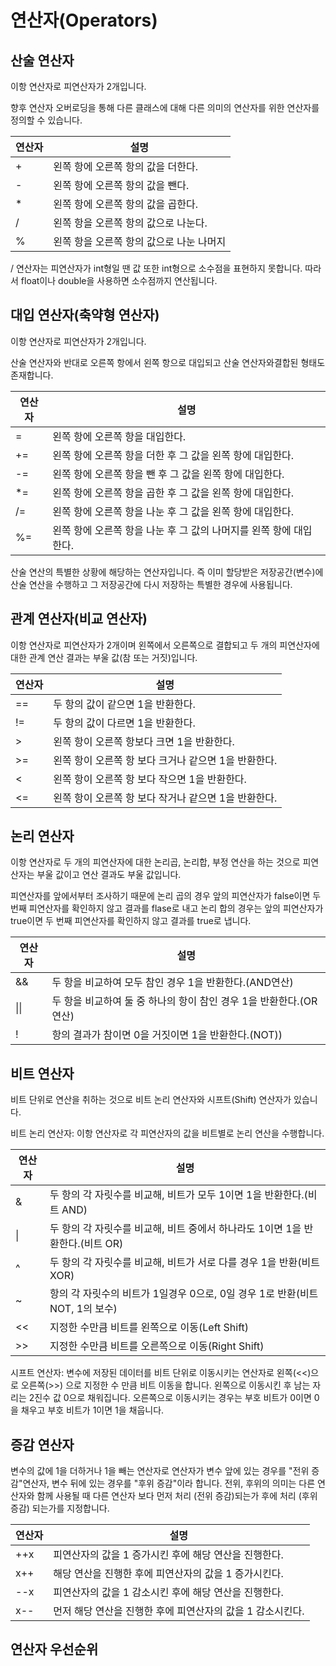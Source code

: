 # 연산자(Operators)

## 산술 연산자

이항 연산자로 피연산자가 2개입니다.

향후 연산자 오버로딩을 통해 다른 클래스에 대해 다른 의미의 연산자를 위한 연산자를 정의할 수 있습니다.

|연산자|설명|
|---|---|
|+|왼쪽 항에 오른쪽 항의 값을 더한다.|
|-|왼쪽 항에 오른쪽 항의 값을 뺀다.|
|*|왼쪽 항에 오른쪽 항의 값을 곱한다.|
|/|왼쪽 항을 오른쪽 항의 값으로 나눈다.|
|%|왼쪽 항을 오른쪽 항의 값으로 나눈 나머지|

/ 연산자는 피연산자가 int형일 땐 값 또한 int형으로 소수점을 표현하지 못합니다. 따라서 float이나 double을 사용하면 소수점까지 연산됩니다.

## 대입 연산자(축약형 연산자)

이항 연산자로 피연산자가 2개입니다.

산술 연산자와 반대로 오른쪽 항에서 왼쪽 항으로 대입되고 산술 연산자와결합된 형태도 존재합니다.

|연산자|설명|
|---|---|
|=|왼쪽 항에 오른쪽 항을 대입한다.|
|+=|왼쪽 항에 오른쪽 항을 더한 후 그 값을 왼쪽 항에 대입한다.|
|-=|왼쪽 항에 오른쪽 항을 뺀 후 그 값을 왼쪽 항에 대입한다.|
|*=|왼쪽 항에 오른쪽 항을 곱한 후 그 값을 왼쪽 항에 대입한다.|
|/=|왼쪽 항에 오른쪽 항을 나눈 후 그 값을 왼쪽 항에 대입한다.|
|%=|왼쪽 항에 오른쪽 항을 나눈 후 그 값의 나머지를 왼쪽 항에 대입한다.|

산술 연산의 특별한 상황에 해당하는 연산자입니다. 즉 이미 할당받은 저장공간(변수)에 산술 연산을 수행하고 그 저장공간에 다시 저장하는 특별한 경우에 사용됩니다.

## 관계 연산자(비교 연산자)

이항 연산자로 피연산자가 2개이며 왼쪽에서 오른쪽으로 결합되고 두 개의 피연산자에 대한 관계 연산 결과는 부울 값(참 또는 거짓)입니다.

|연산자|설명|
|---|---|
|==|두 항의 값이 같으면 1을 반환한다.|
|!=|두 항의 값이 다르면 1을 반환한다.|
|>|왼쪽 항이 오른쪽 항보다 크면 1을 반환한다.|
|>=|왼쪽 항이 오른쪽 항 보다 크거나 같으면 1을 반환한다.|
|<|왼쪽 항이 오른쪽 항 보다 작으면 1을 반환한다.|
|<=|왼쪽 항이 오른쪽 항 보다 작거나 같으면 1을 반환한다.|

## 논리 연산자

이항 연산자로 두 개의 피연산자에 대한 논리곱, 논리합, 부정 연산을 하는 것으로 피연산자는 부울 값이고 연산 결과도 부울 값입니다.

피연산자를 앞에서부터 조사하기 때문에 논리 곱의 경우 앞의 피연산자가 false이면 두 번째 피연산자를 확인하지 않고 결과를 flase로 내고 논리 합의 경우는 앞의 피연산자가 true이면 두 번째 피연산자를 확인하지 않고 결과를 true로 냅니다.

|연산자|설명|
|---|---|
|&&|두 항을 비교하여 모두 참인 경우 1을 반환한다.(AND연산)|
|\|\||두 항을 비교하여 둘 중 하나의 항이 참인 경우 1을 반환한다.(OR연산)|
|!|항의 결과가 참이면 0을 거짓이면 1을 반환한다.(NOT))|

## 비트 연산자

비트 단위로 연산을 취하는 것으로 비트 논리 연산자와 시프트(Shift) 연산자가 있습니다.

비트 논리 연산자: 이항 연산자로 각 피연산자의 값을 비트별로 논리 연산을 수행합니다.

|연산자|설명|
|---|---|
|&|두 항의 각 자릿수를 비교해, 비트가 모두 1이면 1을 반환한다.(비트 AND)|
|\||두 항의 각 자릿수를 비교해, 비트 중에서 하나라도 1이면 1을 반환한다.(비트 OR)|
|^|두 항의 각 자릿수를 비교해, 비트가 서로 다를 경우 1을 반환(비트 XOR)|
|~|항의 각 자릿수의 비트가 1일경우 0으로, 0일 경우 1로 반환(비트 NOT, 1의 보수)|
|<<|지정한 수만큼 비트를 왼쪽으로 이동(Left Shift)|
|>>|지정한 수만큼 비트를 오른쪽으로 이동(Right Shift)|

시프트 연산자: 변수에 저장된 데이터를 비트 단위로 이동시키는 연산자로 왼쪽(<<)으로 오른쪽(>>) 으로 지정한 수 만큼 비트 이동을 합니다. 왼쪽으로 이동시킨 후 남는 자리는 2진수 값 0으로 채워집니다. 오른쪽으로 이동시키는 경우는 부호 비트가 0이면 0을 채우고 부호 비트가 1이면 1을 채웁니다.

## 증감 연산자

변수의 값에 1을 더하거나 1을 빼는 연산자로 연산자가 변수 앞에 있는 경우를 "전위 증감"연산자, 변수 뒤에 있는 경우를 "후위 증감"이라 합니다. 전위, 후위의 의미는 다른 연산자와 함께 사용될 때 다른 연산자 보다 먼저 처리 (전위 증감)되는가 후에 처리 (후위 증감) 되는가를 지정합니다.

|연산자|설명|
|---|---|
|++x|피연산자의 값을 1 증가시킨 후에 해당 연산을 진행한다.|
|x++|해당 연산을 진행한 후에 피연산자의 값을 1 증가시킨다.|
|--x|피연산자의 값을 1 감소시킨 후에 해당 연산을 진행한다.|
|x--|먼저 해당 연산을 진행한 후에 피연산자의 값을 1 감소시킨다.|


## 연산자 우선순위